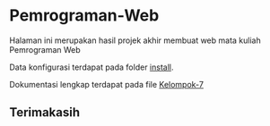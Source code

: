 # Pemrograman-Web

Halaman ini merupakan hasil projek akhir membuat web mata kuliah Pemrograman Web

Data konfigurasi terdapat pada folder [install](https://github.com/bhaktiarc/Pemrograman-Web/tree/master/install).

Dokumentasi lengkap terdapat pada file [Kelompok-7](https://github.com/bhaktiarc/Pemrograman-Web/blob/master/Kelompok-7.pdf)

## Terimakasih
